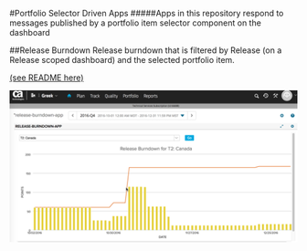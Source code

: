 #Portfolio Selector Driven Apps
#####Apps in this repository respond to messages published by a portfolio item selector component on the dashboard

##Release Burndown
Release burndown that is filtered by Release (on a Release scoped dashboard) and the selected portfolio item. 

[(see README here)](/release-burndown-app/README.md) 

![ScreenShot](images/release-burndown-app.png)  